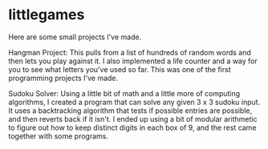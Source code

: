 # littlegames

Here are some small projects I've made. 

Hangman Project: 
This pulls from a list of hundreds of random words and then lets you play against it. I also implemented a life counter and a way for you to see what letters you've used so far. This was one of the first programming projects I've made. 

Sudoku Solver: 
Using a little bit of math and a little more of computing algorithms, I created a program that can solve any given 3 x 3 sudoku input. It uses a backtracking algorithm that tests if possible entries are possible, and then reverts back if it isn't. I ended up using a bit of modular arithmetic to figure out how to keep distinct digits in each box of 9, and the rest came together with some programs. 
